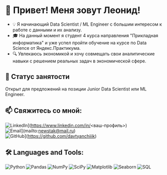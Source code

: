 # 👋 Привет! Меня зовут Леонид!

- 💡 Я начинающий Data Scientist / ML Engineer с большим интересом к работе с данными и их анализу.
- 🎓 На данный момент я студент 4 курса направления "Прикладная информатика" и уже успел пройти обучение на курсе по Data Science от Яндекс.Практикума.
- 🔍 Увлекаюсь экономикой и хочу совмещать свои аналитические навыки с решением реальных задач в экономической сфере.  

## 🚀 Статус занятости  
Открыт для предложений на позиции Junior Data Scientist или ML Engineer.

## 📫 Свяжитесь со мной:  
![LinkedIn](https://img.shields.io/badge/-LinkedIn-blue?style=for-the-badge&logo=linkedin)](https://www.linkedin.com/in/<ваш-профиль>)   
![Email](https://img.shields.io/badge/-Email-red?style=for-the-badge&logo=gmail)](mailto:newstak@mail.ru)  
![GitHub](https://img.shields.io/badge/-GitHub-black?style=for-the-badge&logo=github)](https://github.com/davtyanchiiik) 

## 🛠️ Languages and Tools:  
![Python](https://img.shields.io/badge/-Python-3776AB?style=for-the-badge&logo=python&logoColor=white) 
![Pandas](https://img.shields.io/badge/-Pandas-150458?style=for-the-badge&logo=pandas) 
![NumPy](https://img.shields.io/badge/-NumPy-013243?style=for-the-badge&logo=numpy) 
![SciPy](https://img.shields.io/badge/-SciPy-8CAAE6?style=for-the-badge&logo=scipy) 
![Matplotlib](https://img.shields.io/badge/-Matplotlib-3C4D98?style=for-the-badge&logo=matplotlib) 
![Seaborn](https://img.shields.io/badge/-Seaborn-2E2E2E?style=for-the-badge) 
![SQL](https://img.shields.io/badge/-SQL-4479A1?style=for-the-badge&logo=postgresql&logoColor=white)  
